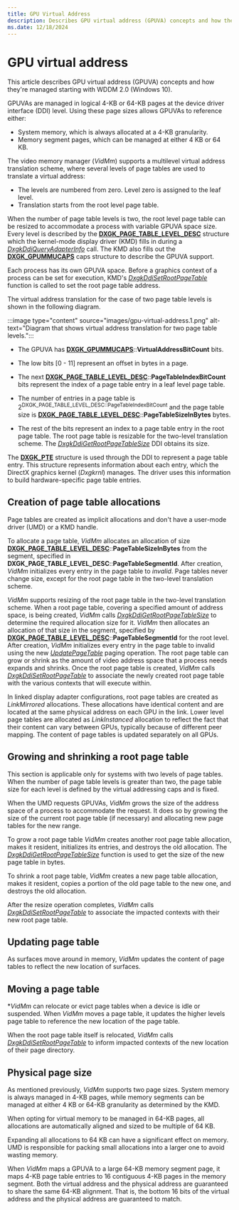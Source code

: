 ```yaml
---
title: GPU Virtual Address
description: Describes GPU virtual address (GPUVA) concepts and how they're managed starting with WDDM 2.0 (Windows 10).
ms.date: 12/18/2024
---
```


# GPU virtual address

This article describes GPU virtual address (GPUVA) concepts and how they're managed starting with WDDM 2.0 (Windows 10).

GPUVAs are managed in logical 4-KB or 64-KB pages at the device driver interface (DDI) level. Using these page sizes allows GPUVAs to reference either:

* System memory, which is always allocated at a 4-KB granularity.
* Memory segment pages, which can be managed at either 4 KB or 64 KB.

The video memory manager (*VidMm*) supports a multilevel virtual address translation scheme, where several levels of page tables are used to translate a virtual address:

* The levels are numbered from zero. Level zero is assigned to the leaf level.
* Translation starts from the root level page table.

When the number of page table levels is two, the root level page table can be resized to accommodate a process with variable GPUVA space size. Every level is described by the [**DXGK_PAGE_TABLE_LEVEL_DESC**](/windows-hardware/drivers/ddi/d3dkmddi/ns-d3dkmddi-_dxgk_page_table_level_desc) structure which the kernel-mode display driver (KMD) fills in during a [*DxgkDdiQueryAdapterInfo*](/windows-hardware/drivers/ddi/d3dkmddi/nc-d3dkmddi-dxgkddi_queryadapterinfo) call. The KMD also fills out the [**DXGK_GPUMMUCAPS**](/windows-hardware/drivers/ddi/d3dkmddi/ns-d3dkmddi-_dxgk_gpummucaps) caps structure to describe the GPUVA support.

Each process has its own GPUVA space. Before a graphics context of a process can be set for execution, KMD's [*DxgkDdiSetRootPageTable*](/windows-hardware/drivers/ddi/d3dkmddi/nc-d3dkmddi-dxgkddi_setrootpagetable) function is called to set the root page table address.

The virtual address translation for the case of two page table levels is shown in the following diagram.

:::image type="content" source="images/gpu-virtual-address.1.png" alt-text="Diagram that shows virtual address translation for two page table levels.":::

* The GPUVA has [**DXGK_GPUMMUCAPS**](/windows-hardware/drivers/ddi/d3dkmddi/ns-d3dkmddi-_dxgk_gpummucaps)::**VirtualAddressBitCount** bits.

* The low bits \[0 - 11\] represent an offset in bytes in a page.

* The next [**DXGK_PAGE_TABLE_LEVEL_DESC**](/windows-hardware/drivers/ddi/d3dkmddi/ns-d3dkmddi-_dxgk_page_table_level_desc)::**PageTableIndexBitCount** bits represent the index of a page table entry in a leaf level page table.

* The number of entries in a page table is 2<sup>DXGK_PAGE_TABLE_LEVEL_DESC::PageTableIndexBitCount</sup> and the page table size is [**DXGK_PAGE_TABLE_LEVEL_DESC**](/windows-hardware/drivers/ddi/d3dkmddi/ns-d3dkmddi-_dxgk_page_table_level_desc)::**PageTableSizeInBytes** bytes.

* The rest of the bits represent an index to a page table entry in the root page table. The root page table is resizable for the two-level translation scheme. The [*DxgkDdiGetRootPageTableSize*](/windows-hardware/drivers/ddi/d3dkmddi/nc-d3dkmddi-dxgkddi_getrootpagetablesize) DDI obtains its size.

The [**DXGK_PTE**](/windows-hardware/drivers/ddi/d3dukmdt/ns-d3dukmdt-_dxgk_pte) structure is used through the DDI to represent a page table entry. This structure represents information about each entry, which the DirectX graphics kernel (*Dxgkrnl*) manages. The driver uses this information to build hardware-specific page table entries.

## Creation of page table allocations

Page tables are created as implicit allocations and don't have a user-mode driver (UMD) or a KMD handle.

To allocate a page table, *VidMm* allocates an allocation of size [**DXGK_PAGE_TABLE_LEVEL_DESC**](/windows-hardware/drivers/ddi/d3dkmddi/ns-d3dkmddi-_dxgk_page_table_level_desc)::**PageTableSizeInBytes** from the segment, specified in **DXGK_PAGE_TABLE_LEVEL_DESC**::**PageTableSegmentId**. After creation, *VidMm* initializes every entry in the page table to *invalid*. Page tables never change size, except for the root page table in the two-level translation scheme.

*VidMm* supports resizing of the root page table in the two-level translation scheme. When a root page table, covering a specified amount of address space, is being created, *VidMm* calls [*DxgkDdiGetRootPageTableSize*](/windows-hardware/drivers/ddi/d3dkmddi/nc-d3dkmddi-dxgkddi_getrootpagetablesize) to determine the required allocation size for it. *VidMm* then allocates an allocation of that size in the segment, specified by [**DXGK_PAGE_TABLE_LEVEL_DESC**](/windows-hardware/drivers/ddi/d3dkmddi/ns-d3dkmddi-_dxgk_page_table_level_desc)::**PageTableSegmentId** for the root level. After creation, *VidMm* initializes every entry in the page table to invalid using the new [*UpdatePageTable*](./dxgkddiupdatepagetable.md) paging operation. The root page table can grow or shrink as the amount of video address space that a process needs expands and shrinks. Once the root page table is created, *VidMm* calls [*DxgkDdiSetRootPageTable*](/windows-hardware/drivers/ddi/d3dkmddi/nc-d3dkmddi-dxgkddi_setrootpagetable) to associate the newly created root page table with the various contexts that will execute within.

In linked display adapter configurations, root page tables are created as *LinkMirrored* allocations. These allocations have identical content and are located at the same physical address on each GPU in the link. Lower level page tables are allocated as *LinkInstanced* allocation to reflect the fact that their content can vary between GPUs, typically because of different peer mapping. The content of page tables is updated separately on all GPUs.

## Growing and shrinking a root page table

This section is applicable only for systems with two levels of page tables. When the number of page table levels is greater than two, the page table size for each level is defined by the virtual addressing caps and is fixed.

When the UMD requests GPUVAs, *VidMm* grows the size of the address space of a process to accommodate the request. It does so by growing the size of the current root page table (if necessary) and allocating new page tables for the new range.

To grow a root page table *VidMm* creates another root page table allocation, makes it resident, initializes its entries, and destroys the old allocation. The [*DxgkDdiGetRootPageTableSize*](/windows-hardware/drivers/ddi/d3dkmddi/nc-d3dkmddi-dxgkddi_getrootpagetablesize) function is used to get the size of the new page table in bytes.

To shrink a root page table, *VidMm* creates a new page table allocation, makes it resident, copies a portion of the old page table to the new one, and destroys the old allocation.

After the resize operation completes, *VidMm* calls [*DxgkDdiSetRootPageTable*](/windows-hardware/drivers/ddi/d3dkmddi/nc-d3dkmddi-dxgkddi_setrootpagetable) to associate the impacted contexts with their new root page table.

## Updating page table

As surfaces move around in memory, *VidMm* updates the content of page tables to reflect the new location of surfaces.

## Moving a page table

**VidMm* can relocate or evict page tables when a device is idle or suspended. When *VidMm* moves a page table, it updates the higher levels page table to reference the new location of the page table.

When the root page table itself is relocated, *VidMm* calls [*DxgkDdiSetRootPageTable*](/windows-hardware/drivers/ddi/d3dkmddi/nc-d3dkmddi-dxgkddi_setrootpagetable) to inform impacted contexts of the new location of their page directory.

## Physical page size

As mentioned previously, *VidMm* supports two page sizes. System memory is always managed in 4-KB pages, while memory segments can be managed at either 4 KB or 64-KB granularity as determined by the KMD.

When opting for virtual memory to be managed in 64-KB pages, all allocations are automatically aligned and sized to be multiple of 64 KB.

Expanding all allocations to 64 KB can have a significant effect on memory. UMD is responsible for packing small allocations into a larger one to avoid wasting memory.

When *VidMm* maps a GPUVA to a large 64-KB memory segment page, it maps 4-KB page table entries to 16 contiguous 4-KB pages in the memory segment. Both the virtual address and the physical address are guaranteed to share the same 64-KB alignment. That is, the bottom 16 bits of the virtual address and the physical address are guaranteed to match.

